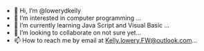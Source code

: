 - 👋 Hi, I’m @lowerydkelly
- 👀 I’m interested in computer programming ...
- 🌱 I’m currently learning Java Script and Visual Basic ...
- 💞️ I’m looking to collaborate on not sure yet...
- 📫 How to reach me by email at Kelly.lowery.FW@outlook.com...

<!---
lowerydkelly/lowerydkelly is a ✨ special ✨ repository because its `README.md` (this file) appears on your GitHub profile.
You can click the Preview link to take a look at your changes.
--->
